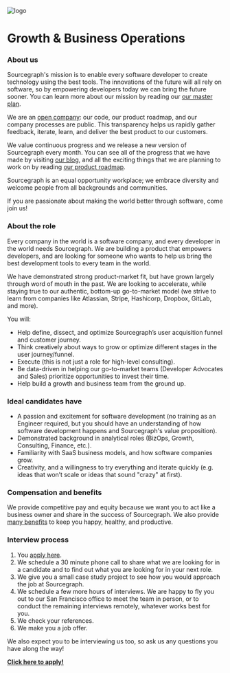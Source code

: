 ![logo](https://sourcegraph.com/.assets/img/sourcegraph-light-head-logo.svg)

# Growth & Business Operations

### About us

Sourcegraph's mission is to enable every software developer to create technology using the best tools. The innovations of the future will all rely on software, so by empowering developers today we can bring the future sooner. You can learn more about our mission by reading our [our master plan](https://sourcegraph.com/plan).

We are an [open company](https://docs.sourcegraph.com/dev/open_source_open_company): our code, our product roadmap, and our company processes are public. This transparency helps us rapidly gather feedback, iterate, learn, and deliver the best product to our customers.

We value continuous progress and we release a new version of Sourcegraph every month. You can see all of the progress that we have made by visiting [our blog](https://about.sourcegraph.com/blog/), and all the exciting things that we are planning to work on by reading [our product roadmap](https://docs.sourcegraph.com/dev/roadmap).

Sourcegraph is an equal opportunity workplace; we embrace diversity and welcome people from all backgrounds and communities.

If you are passionate about making the world better through software, come join us!

### About the role

Every company in the world is a software company, and every developer in the world needs Sourcegraph. We are building a product that empowers developers, and are looking for someone who wants to help us bring the best development tools to every team in the world.

We have demonstrated strong product-market fit, but have grown largely through word of mouth in the past. We are looking to accelerate, while staying true to our authentic, bottom-up go-to-market model (we strive to learn from companies like Atlassian, Stripe, Hashicorp, Dropbox, GitLab, and more).

You will:

- Help define, dissect, and optimize Sourcegraph’s user acquisition funnel and customer journey.
- Think creatively about ways to grow or optimize different stages in the user journey/funnel.
- Execute (this is not just a role for high-level consulting).
- Be data-driven in helping our go-to-market teams (Developer Advocates and Sales) prioritize opportunities to invest their time.
- Help build a growth and business team from the ground up.

### Ideal candidates have

- A passion and excitement for software development (no training as an Engineer required, but you should have an understanding of how software development happens and Sourcegraph's value proposition).
- Demonstrated background in analytical roles (BizOps, Growth, Consulting, Finance, etc.).
- Familiarity with SaaS business models, and how software companies grow.
- Creativity, and a willingness to try everything and iterate quickly (e.g. ideas that won’t scale or ideas that sound "crazy" at first).

### Compensation and benefits

We provide competitive pay and equity because we want you to act like a business owner and share in the success of Sourcegraph. We also provide [many benefits](../README.md#benefits) to keep you happy, healthy, and productive.

### Interview process

1.  You [apply here](https://hire.withgoogle.com/public/jobs/sourcegraphcom/view/P_AAAAAADAAC5HqQVTS8b53B).
2.  We schedule a 30 minute phone call to share what we are looking for in a candidate and to find out what you are looking for in your next role.
3.  We give you a small case study project to see how you would approach the job at Sourcegraph.
4.  We schedule a few more hours of interviews. We are happy to fly you out to our San Francisco office to meet the team in person, or to conduct the remaining interviews remotely, whatever works best for you.
5.  We check your references.
6.  We make you a job offer.

We also expect you to be interviewing us too, so ask us any questions you have along the way!

**[Click here to apply!](https://hire.withgoogle.com/public/jobs/sourcegraphcom/view/P_AAAAAADAAC5HqQVTS8b53B)**
